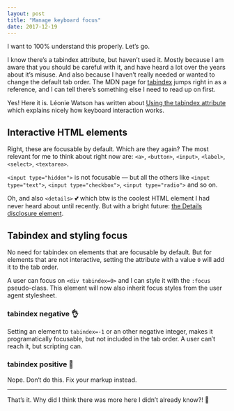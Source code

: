```yaml
---
layout: post
title: "Manage keyboard focus"
date: 2017-12-19
---
```


I want to 100% understand this properly. Let’s go.

I know there’s a tabindex attribute, but haven’t used it. Mostly because I am aware that you should be careful with it, and have heard a lot over the years about it’s misuse. And also because I haven’t really needed or wanted to change the default tab order. The MDN page for [tabindex](https://developer.mozilla.org/en-US/docs/Web/HTML/Global_attributes/tabindex) jumps right in as a reference, and I can tell there’s something else I need to read up on first.

Yes! Here it is. Léonie Watson has written about [Using the tabindex attribute](https://developer.paciellogroup.com/blog/2014/08/using-the-tabindex-attribute/) which explains nicely how keyboard interaction works.

## Interactive HTML elements

Right, these are focusable by default. Which are they again? The most relevant for me to think about right now are:
`<a>`, `<button>`, `<input>`, `<label>`, `<select>`, `<textarea>`.

`<input type="hidden">` is not focusable — but all the others like `<input type="text">`, `<input type="checkbox">`, `<input type="radio">` and so on.

Oh, and also `<details>` 💕 which btw is the coolest HTML element I had never heard about until recently. But with a bright future: [the Details disclosure element](https://developer.mozilla.org/en-US/docs/Web/HTML/Element/details).

## Tabindex and styling focus

No need for tabindex on elements that are focusable by default. But for elements that are not interactive, setting the attribute with a value `0` will add it to the tab order.

A user can focus on `<div tabindex=0>` and I can style it with the `:focus` pseudo-class. This&nbsp;element will now also inherit focus styles from the user agent stylesheet.

### tabindex negative 👌

Setting an element to `tabindex=-1` or an other negative integer, makes it programatically focusable, but not included in the tab order. A user can’t reach it, but scripting can.

### tabindex positive 🚫

Nope. Don‘t do this. Fix your markup instead.

---

That’s it. Why did I think there was more here I didn’t already know?! 🤔
